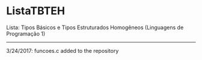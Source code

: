 # ListaTBTEH
Lista: Tipos Básicos e Tipos Estruturados Homogêneos (Linguagens de Programação 1)

--------------------------------------------------

3/24/2017: funcoes.c added to the repository
